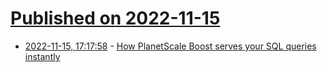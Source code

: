 # [Published on 2022-11-15](index.md)

* [2022-11-15, 17:17:58](https://lobste.rs/s/ql8xub/how_planetscale_boost_serves_your_sql) - [How PlanetScale Boost serves your SQL queries instantly](https://planetscale.com/blog/how-planetscale-boost-serves-your-sql-queries-instantly)
